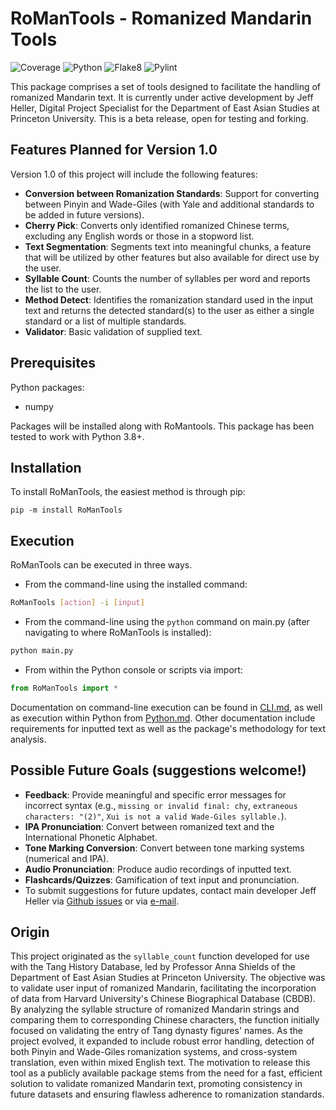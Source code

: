 # RoManTools - Romanized Mandarin Tools

![Coverage](https://img.shields.io/badge/coverage-100%25-brightgreen)
![Python](https://img.shields.io/badge/python-3.8%2B-blue)
![Flake8](https://img.shields.io/badge/code%20style-flake8-brightgreen)
![Pylint](https://img.shields.io/badge/pylint-10.0%2F10-brightgreen)

This package comprises a set of tools designed to facilitate the handling of romanized Mandarin text. It is currently under active development by Jeff Heller, Digital Project Specialist for the Department of East Asian Studies at Princeton University. This is a beta release, open for testing and forking.

## Features Planned for Version 1.0

Version 1.0 of this project will include the following features:

- **Conversion between Romanization Standards**: Support for converting between Pinyin and Wade-Giles (with Yale and additional standards to be added in future versions).
- **Cherry Pick**: Converts only identified romanized Chinese terms, excluding any English words or those in a stopword list.
- **Text Segmentation**: Segments text into meaningful chunks, a feature that will be utilized by other features but also available for direct use by the user.
- **Syllable Count**: Counts the number of syllables per word and reports the list to the user.
- **Method Detect**: Identifies the romanization standard used in the input text and returns the detected standard(s) to the user as either a single standard or a list of multiple standards.
- **Validator**: Basic validation of supplied text.

## Prerequisites

Python packages:

* numpy

Packages will be installed along with RoMantools. This package has been tested to work with Python 3.8+.

## Installation

To install RoManTools, the easiest method is through pip:

``pip -m install RoManTools``

## Execution

RoManTools can be executed in three ways.

* From the command-line using the installed command:

```bash
RoManTools [action] -i [input]
```

* From the command-line using the ```python``` command on main.py (after navigating to where RoManTools is installed):

```bash
python main.py
```

* From within the Python console or scripts via import:

```python
from RoManTools import *
```

Documentation on command-line execution can be found in [CLI.md](docs/CLI.md), as well as execution within Python from [Python.md](docs/Python.md). Other documentation include requirements for inputted text as well as the package's methodology for text analysis.

## Possible Future Goals (suggestions welcome!)

* **Feedback**: Provide meaningful and specific error messages for incorrect syntax (e.g., `missing or invalid final: chy`, `extraneous characters: "(2)"`, `Xui is not a valid Wade-Giles syllable.`).
* **IPA Pronunciation**: Convert between romanized text and the International Phonetic Alphabet.
* **Tone Marking Conversion**: Convert between tone marking systems (numerical and IPA).
* **Audio Pronunciation**: Produce audio recordings of inputted text.
* **Flashcards/Quizzes**: Gamification of text input and pronunciation.
* To submit suggestions for future updates, contact main developer Jeff Heller via [Github issues](https://github.com/JHGFD82/RoManTools/issues) or via [e-mail](mailto:jh43@princeton.edu).

## Origin

This project originated as the `syllable_count` function developed for use with the Tang History Database, led by Professor Anna Shields of the Department of East Asian Studies at Princeton University. The objective was to validate user input of romanized Mandarin, facilitating the incorporation of data from Harvard University's Chinese Biographical Database (CBDB). By analyzing the syllable structure of romanized Mandarin strings and comparing them to corresponding Chinese characters, the function initially focused on validating the entry of Tang dynasty figures' names. As the project evolved, it expanded to include robust error handling, detection of both Pinyin and Wade-Giles romanization systems, and cross-system translation, even within mixed English text. The motivation to release this tool as a publicly available package stems from the need for a fast, efficient solution to validate romanized Mandarin text, promoting consistency in future datasets and ensuring flawless adherence to romanization standards.
